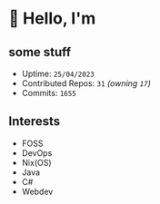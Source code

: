 # 👋 Hello, I'm 

## some stuff

- Uptime: `25/04/2023`
- Contributed Repos: `31` *(owning `17`)*
- Commits: `1655`

## Interests

- FOSS
- DevOps
- Nix(OS)
- Java
- C#
- Webdev
